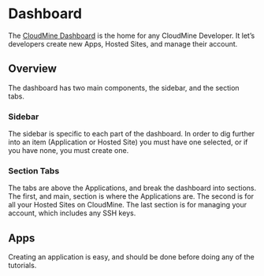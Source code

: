 # Dashboard #

The [CloudMine Dashboard](/dashboard) is the home for any CloudMine Developer. It let’s developers create new Apps, Hosted Sites, and manage their account.

## Overview
The dashboard has two main components, the sidebar, and the section tabs.

### Sidebar
The sidebar is specific to each part of the dashboard. In order to dig further into an item (Application or Hosted Site) you must have one selected, or if you have none, you must create one.

### Section Tabs
The tabs are above the Applications, and break the dashboard into sections. The first, and main, section is where the Applications are. The second is for all your Hosted Sites on CloudMine. The last section is for managing your account, which includes any SSH keys.

## Apps ##
Creating an application is easy, and should be done before doing any of the tutorials.
